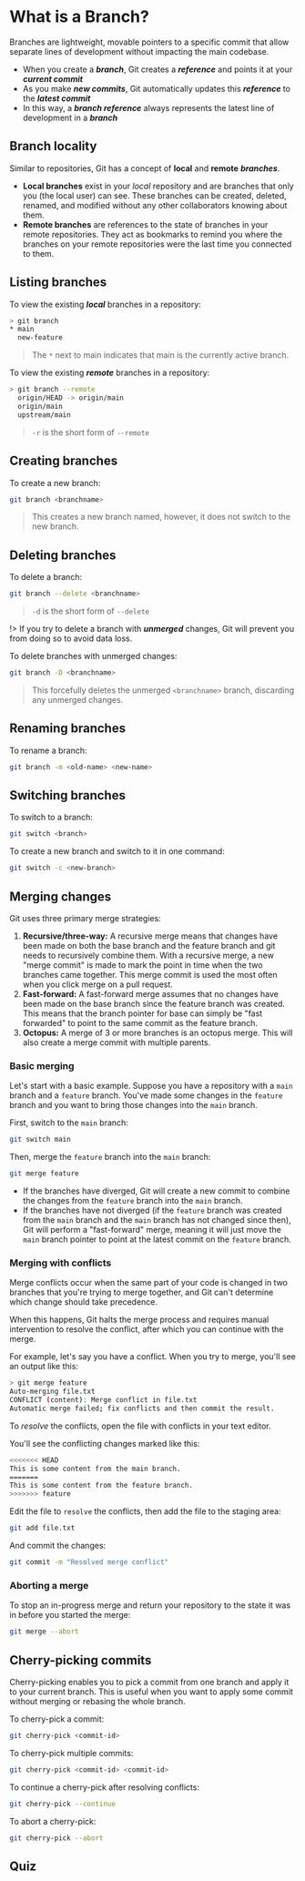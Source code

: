 # What is a Branch?

Branches are lightweight, movable pointers to a specific commit that allow separate lines of development without impacting the main codebase.

* When you create a ***branch***, Git creates a ***reference*** and points it at your ***current  commit***
* As you make ***new commits***, Git automatically updates this ***reference*** to the ***latest commit***
* In this way, a ***branch reference*** always represents the latest line of development in a ***branch***

## Branch locality

Similar to repositories, Git has a concept of **local** and **remote** ***branches***.

* **Local branches** exist in your *local* repository and are branches that only you (the local user) can see. These branches can be created, deleted, renamed, and modified without any other collaborators knowing about them.
* **Remote branches** are references to the state of branches in your remote repositories.  They act as bookmarks to remind you where the branches on your remote repositories were the last time you connected to them.

## Listing branches

To view the existing ***local*** branches in a repository:

```bash
> git branch
* main
  new-feature
```

> The `*` next to main indicates that main is the currently active branch.

To view the existing ***remote*** branches in a repository:

```bash
> git branch --remote
  origin/HEAD -> origin/main
  origin/main
  upstream/main
```

> `-r` is the short form of `--remote`

## Creating branches

To create a new branch:

```bash
git branch <branchname>
```

> This creates a new branch named, however, it does not switch to the new branch.

## Deleting branches

To delete a branch:

```bash
git branch --delete <branchname>
```

> `-d` is the short form of `--delete`

!> If you try to delete a branch with ***unmerged*** changes, Git will prevent you from doing so to avoid data loss.

To delete branches with unmerged changes:

```bash
git branch -D <branchname>
```

> This forcefully deletes the unmerged `<branchname>` branch, discarding any unmerged changes.

## Renaming branches

To rename a branch:

```bash
git branch -m <old-name> <new-name>
```

## Switching branches

To switch to a branch:

```bash
git switch <branch>
```

To create a new branch and switch to it in one command:

```bash
git switch -c <new-branch>
```

## Merging changes

Git uses three primary merge strategies:

1. **Recursive/three-way:** A recursive merge means that changes have been made on both the base branch and the feature branch and git needs to recursively combine them. With a recursive merge, a new "merge commit" is made to mark the point in time when the two branches came together. This merge commit is used the most often when you click merge on a pull request.
2. **Fast-forward:** A fast-forward merge assumes that no changes have been made on the base branch since the feature branch was created. This means that the branch pointer for base can simply be "fast forwarded" to point to the same commit as the feature branch.
3. **Octopus:** A merge of 3 or more branches is an octopus merge. This will also create a merge commit with multiple parents.


### Basic merging

Let's start with a basic example. Suppose you have a repository with a `main` branch and a ``feature`` branch. You've made some changes in the ``feature`` branch and you want to bring those changes into the `main` branch.

First, switch to the `main` branch:

```bash
git switch main
```

Then, merge the `feature` branch into the `main` branch:

```bash
git merge feature
```

- If the branches have diverged, Git will create a new commit to combine the changes from the `feature` branch into the `main` branch.
- If the branches have not diverged (if the `feature` branch was created from the `main` branch and the `main` branch has not changed since then), Git will perform a "fast-forward" merge, meaning it will just move the `main` branch pointer to point at the latest commit on the `feature` branch.

### Merging with conflicts

Merge conflicts occur when the same part of your code is changed in two branches that you're trying to merge together, and Git can't determine which change should take precedence.

When this happens, Git halts the merge process and requires manual intervention to resolve the conflict, after which you can continue with the merge.

For example, let's say you have a conflict. When you try to merge, you'll see an output like this:

```bash
> git merge feature
Auto-merging file.txt
CONFLICT (content): Merge conflict in file.txt
Automatic merge failed; fix conflicts and then commit the result.
```

To *resolve* the conflicts, open the file with conflicts in your text editor.

You'll see the conflicting changes marked like this:

```bash
<<<<<<< HEAD
This is some content from the main branch.
=======
This is some content from the feature branch.
>>>>>>> feature
```

Edit the file to `resolve` the conflicts, then add the file to the staging area:

```bash
git add file.txt
```

And commit the changes:

```bash
git commit -m "Resolved merge conflict"
```

### Aborting a merge

To stop an in-progress merge and return your repository to the state it was in before you started the merge:

```bash
git merge --abort
```

## Cherry-picking commits

Cherry-picking enables you to pick a commit from one branch and apply it to your current branch. This is useful when you want to apply some commit without merging or rebasing the whole branch.

To cherry-pick a commit:

```bash
git cherry-pick <commit-id>
```

To cherry-pick multiple commits:

```bash
git cherry-pick <commit-id> <commit-id>
```

To continue a cherry-pick after resolving conflicts:

```bash
git cherry-pick --continue
```

To abort a cherry-pick:

```bash
git cherry-pick --abort
```

## Quiz

<div class="quizdown">
  <div id="branches-quiz.js" ></div>
</div>
